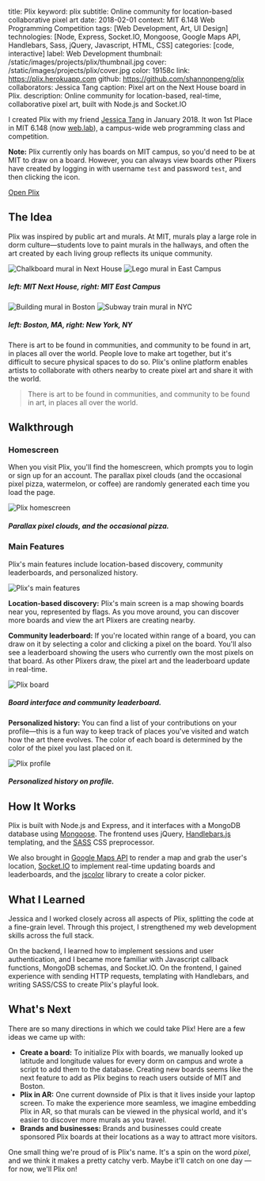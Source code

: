 title: Plix
keyword: plix
subtitle: Online community for location-based collaborative pixel art
date: 2018-02-01
context: MIT 6.148 Web Programming Competition
tags: [Web Development, Art, UI Design]
technologies: [Node, Express, Socket.IO, Mongoose, Google Maps API, Handlebars, Sass, jQuery, Javascript, HTML, CSS]
categories: [code, interactive]
label: Web Development
thumbnail: /static/images/projects/plix/thumbnail.jpg
cover: /static/images/projects/plix/cover.jpg
color: 19158c
link: https://plix.herokuapp.com
github: https://github.com/shannonpeng/plix
collaborators: Jessica Tang
caption: Pixel art on the Next House board in Plix.
description: Online community for location-based, real-time, collaborative pixel art, built with Node.js and Socket.IO

I created Plix with my friend [Jessica Tang](http://jynnie.me/) in January 2018. It won 1st Place in MIT 6.148 (now [web.lab](http://weblab.mit.edu/)), a campus-wide web programming class and competition.

**Note:** Plix currently only has boards on MIT campus, so you'd need to be at MIT to draw on a board. However, you can always view boards other Plixers have created by logging in with username `test` and password `test`, and then clicking the <i class="fas fa-user"></i> icon.

<a href="https://plix.herokuapp.com" class="button">
	Open Plix <i class="fas fa-external-link-alt external-icon"></i>
</a>

## The Idea

Plix was inspired by public art and murals. At MIT, murals play a large role in dorm culture—students love to paint murals in the hallways, and often the art created by each living group reflects its unique community.

<div class="image-set image-set-two" markdown="1">

![Chalkboard mural in Next House](/static/images/projects/plix/art1.jpg "Chalkboard mural in Next House")
![Lego mural in East Campus](/static/images/projects/plix/art2.jpg "Lego mural in East Campus")

##### *left:* MIT Next House, *right:* MIT East Campus
	
</div>

<div class="image-set image-set-two" markdown="1">

![Building mural in Boston](/static/images/projects/plix/art3.jpg "Building mural in Boston")
![Subway train mural in NYC](/static/images/projects/plix/art4.jpg "Subway train mural in New York")

##### *left:* Boston, MA, *right:* New York, NY
	
</div>

There is art to be found in communities, and community to be found in art, in places all over the world. People love to make art together, but it's difficult to secure physical spaces to do so. Plix's online platform enables artists to collaborate with others nearby to create pixel art and share it with the world.

> There is art to be found in communities, and community to be found in art, in places all over the world.

## Walkthrough

### Homescreen

When you visit Plix, you'll find the homescreen, which prompts you to login or sign up for an account. The parallax pixel clouds (and the occasional pixel pizza, watermelon, or coffee) are randomly generated each time you load the page.

<div class="image-set" markdown="1">

![Plix homescreen](/static/images/projects/plix/homescreen.gif "Plix homescreen")

##### Parallax pixel clouds, and the occasional pizza.
	
</div>

### Main Features

Plix's main features include location-based discovery, community leaderboards, and personalized history.

<div class="image-set" markdown="1">

![Plix's main features](/static/images/projects/plix/features.jpg "Plix's main features")
	
</div>

**Location-based discovery:** Plix's main screen is a map showing boards near you, represented by flags. As you move around, you can discover more boards and view the art Plixers are creating nearby.

**Community leaderboard:** If you're located within range of a board, you can draw on it by selecting a color and clicking a pixel on the board. You'll also see a leaderboard showing the users who currently own the most pixels on that board. As other Plixers draw, the pixel art and the leaderboard update in real-time.

<div class="image-set" markdown="1">

![Plix board](/static/images/projects/plix/board.jpg "Plix board")

##### Board interface and community leaderboard.
	
</div>

**Personalized history:** You can find a list of your contributions on your profile—this is a fun way to keep track of places you've visited and watch how the art there evolves. The color of each board is determined by the color of the pixel you last placed on it.

<div class="image-set" markdown="1">

![Plix profile](/static/images/projects/plix/profile.jpg "Plix profile")

##### Personalized history on profile.
	
</div>

## How It Works

Plix is built with Node.js and Express, and it interfaces with a MongoDB database using [Mongoose](https://mongoosejs.com/). The frontend uses jQuery, [Handlebars.js](https://handlebarsjs.com/) templating, and the [SASS](https://sass-lang.com/) CSS preprocessor.

We also brought in [Google Maps API](https://developers.google.com/maps/documentation/) to render a map and grab the user's location, [Socket.IO](https://socket.io) to implement real-time updating boards and leaderboards, and the [jscolor](http://jscolor.com/) library to create a color picker.

## What I Learned

Jessica and I worked closely across all aspects of Plix, splitting the code at a fine-grain level. Through this project, I strengthened my web development skills across the full stack.

On the backend, I learned how to implement sessions and user authentication, and I became more familiar with Javascript callback functions, MongoDB schemas, and Socket.IO. On the frontend, I gained experience with sending HTTP requests, templating with Handlebars, and writing SASS/CSS to create Plix's playful look.

## What's Next

There are so many directions in which we could take Plix! Here are a few ideas we came up with:

- **Create a board:** To initialize Plix with boards, we manually looked up latitude and longitude values for every dorm on campus and wrote a script to add them to the database. Creating new boards seems like the next feature to add as Plix begins to reach users outside of MIT and Boston.
- **Plix in AR:** One current downside of Plix is that it lives inside your laptop screen. To make the experience more seamless, we imagine embedding Plix in AR, so that murals can be viewed in the physical world, and it's easier to discover more murals as you travel.
- **Brands and businesses:** Brands and businesses could create sponsored Plix boards at their locations as a way to attract more visitors.

One small thing we're proud of is Plix's name. It's a spin on the word *pixel*, and we think it makes a pretty catchy verb. Maybe it'll catch on one day — for now, we'll Plix on!
